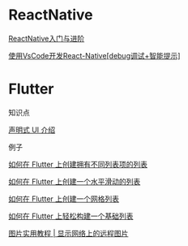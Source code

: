 # ReactNative

[ReactNative入门与进阶](https://www.imooc.com/learn/808)

[使用VsCode开发React-Native[debug调试+智能提示]](https://blog.csdn.net/young_Emily/article/details/79005728)

# Flutter

知识点

[声明式 UI 介绍](https://mp.weixin.qq.com/s/M30IRYUCsSOwTk8Mh-yGeA)

例子

[如何在 Flutter 上创建拥有不同列表项的列表](https://mp.weixin.qq.com/s/XDIDyOts2sNqbMd7cQzzaw)

[如何在 Flutter 上创建一个水平滑动的列表](https://mp.weixin.qq.com/s/yoNjwTTZgU8r7fgAPFv95Q)

[如何在 Flutter 上创建一个网格列表](https://mp.weixin.qq.com/s/GtnRFOaKxtVY3DL1zjbYHg)

[如何在 Flutter 上轻松构建一个基础列表](https://mp.weixin.qq.com/s/yMGFUEWpRSQtvgVstasJMg)

[图片实用教程 | 显示网络上的远程图片](https://mp.weixin.qq.com/s/xiaOUf99NeJTs-mHghOW_w)



